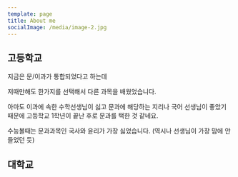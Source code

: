 ```yaml
---
template: page
title: About me
socialImage: /media/image-2.jpg
---
```

## 고등학교

지금은 문/이과가 통합되었다고 하는데

저때만해도 한가지를 선택해서 다른 과목을 배웠었습니다.

아마도 이과에 속한 수학선생님이 싫고 문과에 해당하는 지리나 국어 선생님이  좋았기 때문에 고등학교 1학년이 끝난 후로 문과를 택한 것 같네요.

수능볼때는 문과과목인 국사와 윤리가 가장 싫었습니다. (역시나 선생님이 가장 맘에 안들었던 듯)



## 대학교